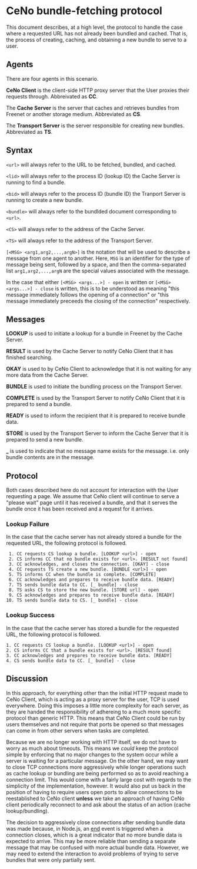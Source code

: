 # CeNo bundle-fetching protocol

This document describes, at a high level, the protocol to handle the case where a requested URL
has not already been bundled and cached.  That is, the process of creating, caching, and obtaining
a new bundle to serve to a user.

## Agents

There are four agents in this scenario.

**CeNo Client** is the client-side HTTP proxy server that the User proxies their requests through. Abbreivated as **CC**.

The **Cache Server** is the server that caches and retrieves bundles from Freenet or another storage medium. Abbreviated as **CS**.

The **Transport Server** is the server responsible for creating new bundles. Abbreviated as **TS**.

## Syntax

`<url>` will always refer to the URL to be fetched, bundled, and cached.

`<lid>` will always refer to the process ID (lookup ID) the Cache Server is running to find a bundle.

`<bid>` will always refer to the process ID (bundle ID) the Tranport Server is running to create  a new bundle.

`<bundle>` will always refer to the bundlded document corresponding to `<url>`.

`<CS>` will always refer to the address of the Cache Server.

`<TS>` will always refer to the address of the Transport Server.

`[<MSG> <arg1,arg2,...,argN>]` is the notation that will be used to describe a message from one agent to another. Here,
`MSG` is an identifier for the type of message being sent, followed by a space, and then the comma-separated list
`arg1,arg2,...,argN` are the special values associated with the message.

In the case that either `[<MSG> <args...>] - open` is written or `[<MSG> <args...>] - close` is written, this is to be
understood as meaning "this message immediately follows the opening of a connection" or "this message immediately
preceeds the closing of the connection" respectively.

## Messages

**LOOKUP** is used to initiate a lookup for a bundle in Freenet by the Cache Server.

**RESULT** is used by the Cache Server to notify CeNo Client that it has finished searching.

**OKAY** is used to by CeNo Client to acknowledge that it is not waiting for any more data from the Cache Server.

**BUNDLE** is used to initiate the bundling process on the Transport Server.

**COMPLETE** is used by the Transport Server to notify CeNo Client that it is prepared to send a bundle.

**READY** is used to inform the recipient that it is prepared to receive bundle data.

**STORE** is used by the Transport Server to inform the Cache Server that it is prepared to send a new bundle.

**_** is used to indicate that no message name exists for the message. i.e. only bundle contents are in the message.

## Protocol

Both cases described here do not account for interaction with the User requesting a page. We assume that CeNo client
will continue to serve a "please wait" page until it has received a bundle, and that it serves the bundle once it has
been received and a request for it arrives.

### Lookup Failure

In the case that the cache server has not already stored a bundle for the requested URL, the following protocol is
followed.

```
 1. CC requests CS lookup a bundle. [LOOKUP <url>] - open
 2. CS informs CC that no bundle exists for <url>. [RESULT not found]
 3. CC acknowledges, and closes the connection. [OKAY] - close
 4. CC requests TS create a new bundle. [BUNDLE <url>] - open
 5. TS informs CC when the bundle is complete. [COMPLETE]
 6. CC acknowledges and prepares to receive bundle data. [READY]
 7. TS sends bundle data to CC. [_ bundle] - close
 8. TS asks CS to store the new bundle. [STORE url] - open
 9. CS acknowledges and prepares to receive bundle data. [READY]
10. TS sends bundle data to CS. [_ bundle] - close
```

### Lookup Success

In the case that the cache server has stored a bundle for the requested URL, the following protocol is followed.

```
1. CC requests CS lookup a bundle. [LOOKUP <url>] - open
2. CS informs CC that a bundle exists for <url>. [RESULT found]
3. CC acknowledges and prepares to receive bundle data. [READY]
4. CS sends bundle data to CC. [_ bundle] - close
```

## Discussion

In this approach, for everything other than the initial HTTP request made to CeNo Client, which is acting as a proxy
server for the user, TCP is used everywhere.  Doing this imposes a little more complexity for each server, as they are
handed the responsibility of adhereing to a much more specific protocol than generic HTTP.  This means that CeNo Client
could be run by users themselves and not require that ports be opened so that messages can come in from other servers
when tasks are completed.

Because we are no longer working with HTTP itself, we do not have to worry as much about timeouts.  This means we
_could_ keep the protocol simple by enforcing that no major changes to the system occur while a server is waiting for a
particular message. On the other hand, we may want to close TCP connections more aggressively while longer operations
such as cache lookup or bundling are being performed so as to avoid reaching a connection limit.  This would come with a
fairly large cost with regards to the simplicity of the implementation, however.  It would also put us back in the
position of having to require users open ports to allow connections to be reestablished to CeNo client **unless** we
take an approach of having CeNo client periodically reconnect to and ask about the status of an action (cache
lookup/bundling).

The decision to aggressively close connections after sending bundle data was made because, in Node.js, an
[end](http://nodejs.org/api/net.html#net_event_end) event is triggered when a connection closes, which is a great
indicator that no more bundle data is expected to arrive. This may be more reliable than sending a separate message that
may be confused with more actual bundle data.  However, we may need to extend the interaction to avoid problems of
trying to serve bundles that were only partially sent.
